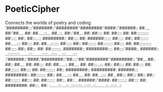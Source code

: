 # PoeticCipher
Connects the worlds of poetry and coding 
'########:::'#######::'########:'########:'####::'######::
 ##.... ##:'##.... ##: ##.....::... ##..::. ##::'##... ##:
 ##:::: ##: ##:::: ##: ##:::::::::: ##::::: ##:: ##:::..::
 ########:: ##:::: ##: ######:::::: ##::::: ##:: ##:::::::
 ##.....::: ##:::: ##: ##...::::::: ##::::: ##:: ##:::::::
 ##:::::::: ##:::: ##: ##:::::::::: ##::::: ##:: ##::: ##:
 ##::::::::. #######:: ########:::: ##::::'####:. ######::
..::::::::::.......:::........:::::..:::::....:::......:::
:'######::'####:'########::'##::::'##:'########:'########::
'##... ##:. ##:: ##.... ##: ##:::: ##: ##.....:: ##.... ##:
 ##:::..::: ##:: ##:::: ##: ##:::: ##: ##::::::: ##:::: ##:
 ##:::::::: ##:: ########:: #########: ######::: ########::
 ##:::::::: ##:: ##.....::: ##.... ##: ##...:::: ##.. ##:::
 ##::: ##:: ##:: ##:::::::: ##:::: ##: ##::::::: ##::. ##::
. ######::'####: ##:::::::: ##:::: ##: ########: ##:::. ##:
:......:::....::..:::::::::..:::::..::........::..:::::..::
